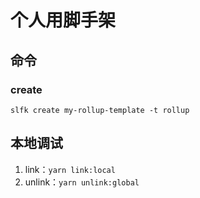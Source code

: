 # 个人用脚手架

## 命令

### create <name>
`slfk create my-rollup-template -t rollup`

## 本地调试
1. link：`yarn link:local`
2. unlink：`yarn unlink:global `